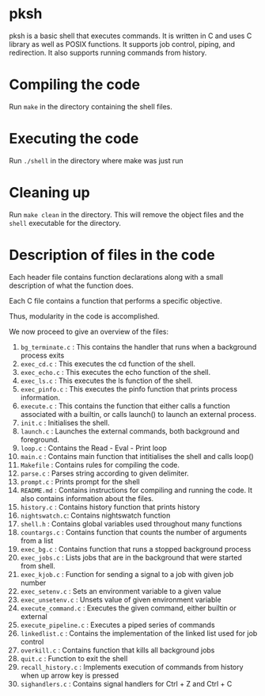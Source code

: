 # pksh
pksh is a basic shell that executes commands. It is written in C and uses C library as well as POSIX functions. It supports job control, piping, and redirection. It also supports running commands from history.

# Compiling the code
Run `make` in the directory containing the shell files.

# Executing the code
Run `./shell` in the directory where make was just run

# Cleaning up
Run `make clean`  in the directory. This will remove the object files and the `shell`  executable for the directory.

# Description of files in the code

Each header file contains function declarations along with a small description of what the function does.

Each C file contains a function that performs a specific objective.

Thus, modularity in the code is accomplished.

We now proceed to give an overview of the files:

1. `bg_terminate.c` : This contains the handler that runs when a background process exits
2. `exec_cd.c` : This executes the cd function of the shell.
3. `exec_echo.c` : This executes the echo function of the shell.
4. `exec_ls.c` : This executes the ls function of the shell.
5. `exec_pinfo.c` : This executes the pinfo function that prints process information.
6. `execute.c` : This contains the function that either calls a function associated with a builtin, or calls launch() to launch an external process.
7. `init.c` : Initialises the shell.
8. `launch.c` : Launches the external commands, both background and foreground.
9. `loop.c` : Contains the Read - Eval - Print loop
10. `main.c` : Contains main function that intitialises the shell and calls loop()
11. `Makefile` : Contains rules for compiling the code.
12. `parse.c` : Parses string according to given delimiter.
13. `prompt.c` : Prints prompt for the shell
14. `README.md` : Contains instructions for compiling and running the code. It also contains information about the files.
15. `history.c` : Contains history function that prints history
16. `nightswatch.c`: Contains nightswatch function
17. `shell.h` : Contains global variables used throughout many functions
18. `countargs.c` : Contains function that counts the number of arguments from a list
19. `exec_bg.c` : Contains function that runs a stopped background process
20. `exec_jobs.c` : Lists jobs that are in the background that were started from shell.
21. `exec_kjob.c` : Function for sending a signal to a job with given job number
22. `exec_setenv.c` : Sets an environment variable to a given value
23. `exec_unsetenv.c` : Unsets value of given environment variable
24. `execute_command.c` : Executes the given command, either builtin or external
25. `execute_pipeline.c` : Executes a piped series of commands
26. `linkedlist.c` : Contains the implementation of the linked list used for job control
27. `overkill.c` : Contains function that kills all background jobs
28. `quit.c` : Function to exit the shell
29. `recall_history.c` : Implements execution of commands from history when up arrow key is pressed
30. `sighandlers.c` : Contains signal handlers for Ctrl + Z and Ctrl + C
